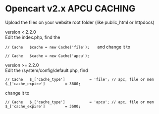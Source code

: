 # Opencart v2.x APCU CACHING  
Upload the files on your website root folder (like public_html or httpdocs)  

version < 2.2.0  
Edit the index.php, find the 

`// Cache  
$cache = new Cache('file');  
`
and change it to  

`// Cache  
$cache = new Cache('apcu');  
`

version >= 2.2.0  
Edit the /system/config/default.php, find  

`// Cache  
$_['cache_type']           = 'file'; // apc, file or mem  
$_['cache_expire']         = 3600;  
`


change it to


`// Cache  
$_['cache_type']           = 'apcu'; // apc, file or mem  
$_['cache_expire']         = 3600;  
`
